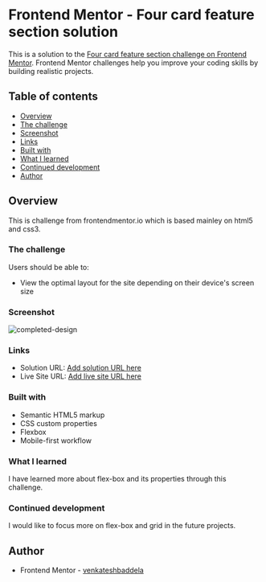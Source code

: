 # Frontend Mentor - Four card feature section solution

This is a solution to the [Four card feature section challenge on Frontend Mentor](https://www.frontendmentor.io/challenges/four-card-feature-section-weK1eFYK). Frontend Mentor challenges help you improve your coding skills by building realistic projects.

## Table of contents

- [Overview](#overview)
- [The challenge](#the-challenge)
- [Screenshot](#screenshot)
- [Links](#links)
- [Built with](#built-with)
- [What I learned](#what-i-learned)
- [Continued development](#continued-development)
- [Author](#author)

## Overview

This is challenge from frontendmentor.io which is based mainley on html5 and css3.

### The challenge

Users should be able to:

- View the optimal layout for the site depending on their device's screen size

### Screenshot

![completed-design](https://user-images.githubusercontent.com/84497133/119965732-36e0d200-bfc8-11eb-93a6-ad4b86d224b1.png)

### Links

- Solution URL: [Add solution URL here](https://your-solution-url.com)
- Live Site URL: [Add live site URL here](https://your-live-site-url.com)

### Built with

- Semantic HTML5 markup
- CSS custom properties
- Flexbox
- Mobile-first workflow

### What I learned

I have learned more about flex-box and its properties through this challenge.

### Continued development

I would like to focus more on flex-box and grid in the future projects.

## Author

- Frontend Mentor - [venkateshbaddela](https://www.frontendmentor.io/profile/venkateshbaddela)

